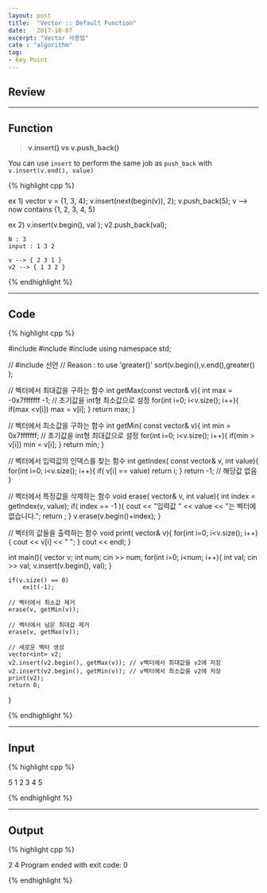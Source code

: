 ```yaml
---
layout: post
title:  "Vector :: Default Function"
date:   2017-10-07
excerpt: "Vector 사용법"
cate : "algorithm"
tag:
- Key Point
---
```


## Review


 
 ---

## Function

> **v.insert() vs v.push_back()**

You can use `insert` to perform the same job as `push_back` with `v.insert(v.end(), value)`

{% highlight cpp %}

ex 1)
    vector<int> v = {1, 3, 4};
    v.insert(next(begin(v)), 2);
    v.push_back(5);
    v --> now contains {1, 2, 3, 4, 5}


ex 2)
    v.insert(v.begin(), val );
    v2.push_back(val);

    N : 3 
    input : 1 3 2

    v --> { 2 3 1 }
    v2 --> { 1 3 2 }

{% endhighlight %}


---

## Code
{% highlight cpp %}

#include <iostream>
#include <vector>
#include <functional>
using namespace std;

// #include <functional> 선언
//  Reason : to use 'greater<int>()'
sort(v.begin(),v.end(),greater<int>() );

// 벡터에서 최대값을 구하는 함수
int getMax(const vector<int>& v){
    int max = -0x7fffffff -1; // 초기값을 int형 최소값으로 설정
    for(int i=0; i<v.size(); i++){
        if(max <v[i])
            max = v[i];
    }
    return max;
}

// 벡터에서 최소값을 구하는 함수
int getMin( const vector<int>& v){
    int min = 0x7fffffff; // 초기값을 int형 최대값으로 설정
    for(int i=0; i<v.size(); i++){
        if(min > v[i])
            min = v[i];
    }
    return min;
}

// 벡터에서 입력값의 인덱스를 찾는 함수
int getIndex( const vector<int>& v, int value){
    for(int i=0; i<v.size(); i++){
        if( v[i] == value)
            return i;
    }
    return -1; // 해당값 없음
}


// 벡터에서 특정값을 삭제하는 함수
void erase( vector<int>& v, int value){
    int index = getIndex(v, value);
    if( index == -1 ){
        cout << "입력값 " << value << "는 벡터에 없습니다.";
        return ;
    }
    v.erase(v.begin()+index);
}

// 벡터의 값들을 출력하는 함수
void print( vector<int>& v){
    for(int i=0; i<v.size(); i++){
        cout << v[i] << " ";
    }
    cout << endl;
}

int main(){
    vector<int> v;
    int num;
    cin >> num;
    for(int i=0; i<num; i++){
        int val;
        cin >> val;
        v.insert(v.begin(), val);
    }
    
    if(v.size() == 0)
        exit(-1);
    
    // 벡터에서 최소값 제거
    erase(v, getMin(v));
    
    // 벡터에서 남은 최대값 제거
    erase(v, getMax(v));
    
    // 새로운 벡터 생성
    vector<int> v2;
    v2.insert(v2.begin(), getMax(v)); // v벡터에서 최대값을 v2에 저장
    v2.insert(v2.begin(), getMin(v)); // v벡터에서 최소값을 v2에 저장
    print(v2);
    return 0;
}


{% endhighlight %}

---
## Input

{% highlight cpp %}

5
1 2 3 4 5

{% endhighlight %}

---
## Output

{% highlight cpp %}

2 4
Program ended with exit code: 0

{% endhighlight %}



